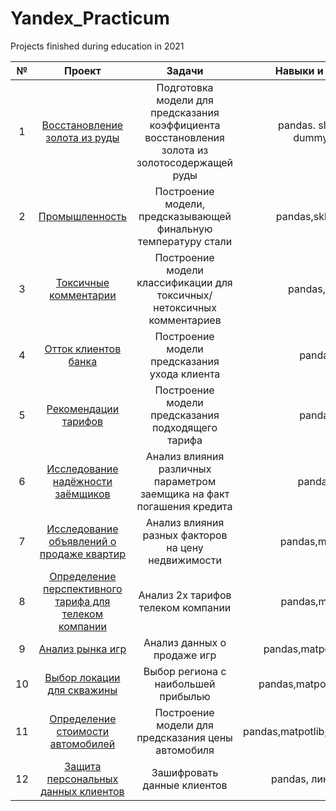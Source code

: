 # Yandex_Practicum
Projects finished during education in 2021

| №   | Проект  | Задачи |  Навыки и инструменты |
|:-------------:|:------------------:|:---:|:----:|
| 1   |  <a href="https://github.com/NikitaTsekh/Yandex_Practicum/tree/main/gold_recovery/">Восстановление золота из руды </a>  |  Подготовка модели для предсказания коэффициента восстановления золота из золотосодержащей руды | pandas. slkearn, numpy, dummy_regressor |
| 2   | <a href="https://github.com/NikitaTsekh/Yandex_Practicum/tree/main/final_project"/>Промышленность</a> |Построение модели, предсказывающей финальную температуру стали    | pandas,sklearn,matpotlib |
| 3   | <a href="https://github.com/NikitaTsekh/Yandex_Practicum/tree/main/toxic_comments/">Токсичные комментарии </a>  |  Построение модели классификации для токсичных/нетоксичных комментариев  |pandas,nltk,mystem  |
| 4   | <a href="https://github.com/NikitaTsekh/Yandex_Practicum/tree/main/bank_clients/">Отток клиентов банка</a>  |  Построение модели предсказания ухода клиента  |pandas,sklearn |
| 5   | <a href="https://github.com/NikitaTsekh/Yandex_Practicum/tree/main/tarifs_recommendation/">Рекомендации тарифов</a>  |  Построение модели предсказания подходящего тарифа  |pandas,sklearn |
| 6   | <a href="https://github.com/NikitaTsekh/Yandex_Practicum/tree/main/loantakers_creditability/">Исследование надёжности заёмщиков</a>  | Анализ влияния различных параметром заемщика на факт погашения кредита |pandas,Mystem |
| 7   | <a href="https://github.com/NikitaTsekh/Yandex_Practicum/tree/main/real_estate/">Исследование объявлений о продаже квартир</a>  |Анализ влияния разных факторов на цену недвижимости |pandas,matpotlib,plotly |
| 8   | <a href="https://github.com/NikitaTsekh/Yandex_Practicum/blob/main/tariff/readme/">Определение перспективного тарифа для телеком компании</a>|Анализ 2х тарифов телеком компании |pandas,matpotlib,scipy |
| 9   | <a href="https://github.com/NikitaTsekh/Yandex_Practicum/tree/main/gaming/">Анализ рынка игр</a>|Анализ данных о продаже игр |pandas,matpotlib,scipy,numpy |
| 10   | <a href="https://github.com/NikitaTsekh/Yandex_Practicum/tree/main/well_project/">Выбор локации для скважины</a>|Выбор региона с наибольшей прибылью|pandas,matpotlib,sklearn,numpy |
| 11   | <a href="https://github.com/NikitaTsekh/Yandex_Practicum/tree/main/autos/">Определение стоимости автомобилей</a>|Построение модели для предсказания цены автомобиля|pandas,matpotlib,sklearn,numpy,LGBM |
| 12   | <a href="https://github.com/NikitaTsekh/Yandex_Practicum/tree/main/personal_data/">Защита персональных данных клиентов</a>|Зашифровать данные клиентов|pandas, линейная алгебра |

